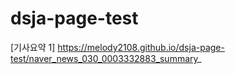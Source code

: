 # dsja-page-test
[기사요약 1]
https://melody2108.github.io/dsja-page-test/naver_news_030_0003332883_summary_
